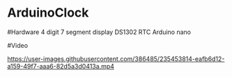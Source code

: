 # ArduinoClock

#Hardware
4 digit 7 segment display
DS1302 RTC
Arduino nano

#Video

https://user-images.githubusercontent.com/386485/235453814-eafb6d12-a159-49f7-aaa6-82d5a3d0413a.mp4

